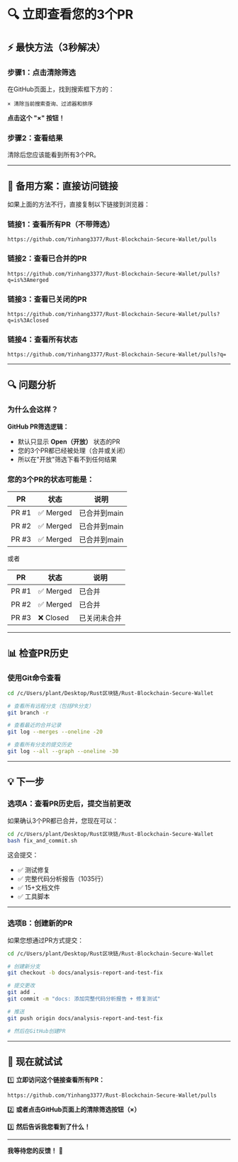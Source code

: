 # 🔍 立即查看您的3个PR

## ⚡ 最快方法（3秒解决）

### 步骤1：点击清除筛选
在GitHub页面上，找到搜索框下方的：
```
× 清除当前搜索查询、过滤器和排序
```
**点击这个 "×" 按钮！**

### 步骤2：查看结果
清除后您应该能看到所有3个PR。

---

## 🔗 备用方案：直接访问链接

如果上面的方法不行，直接复制以下链接到浏览器：

### 链接1：查看所有PR（不带筛选）
```
https://github.com/Yinhang3377/Rust-Blockchain-Secure-Wallet/pulls
```

### 链接2：查看已合并的PR
```
https://github.com/Yinhang3377/Rust-Blockchain-Secure-Wallet/pulls?q=is%3Amerged
```

### 链接3：查看已关闭的PR
```
https://github.com/Yinhang3377/Rust-Blockchain-Secure-Wallet/pulls?q=is%3Aclosed
```

### 链接4：查看所有状态
```
https://github.com/Yinhang3377/Rust-Blockchain-Secure-Wallet/pulls?q=
```

---

## 🔍 问题分析

### 为什么会这样？

**GitHub PR筛选逻辑：**
- 默认只显示 **Open（开放）** 状态的PR
- 您的3个PR都已经被处理（合并或关闭）
- 所以在"开放"筛选下看不到任何结果

### 您的3个PR的状态可能是：

| PR | 状态 | 说明 |
|---|---|---|
| PR #1 | ✅ Merged | 已合并到main |
| PR #2 | ✅ Merged | 已合并到main |
| PR #3 | ✅ Merged | 已合并到main |

或者

| PR | 状态 | 说明 |
|---|---|---|
| PR #1 | ✅ Merged | 已合并 |
| PR #2 | ✅ Merged | 已合并 |
| PR #3 | ❌ Closed | 已关闭未合并 |

---

## 📊 检查PR历史

### 使用Git命令查看
```bash
cd /c/Users/plant/Desktop/Rust区块链/Rust-Blockchain-Secure-Wallet

# 查看所有远程分支（包括PR分支）
git branch -r

# 查看最近的合并记录
git log --merges --oneline -20

# 查看所有分支的提交历史
git log --all --graph --oneline -30
```

---

## 💡 下一步

### 选项A：查看PR历史后，提交当前更改

如果确认3个PR都已合并，您现在可以：

```bash
cd /c/Users/plant/Desktop/Rust区块链/Rust-Blockchain-Secure-Wallet
bash fix_and_commit.sh
```

这会提交：
- ✅ 测试修复
- ✅ 完整代码分析报告（1035行）
- ✅ 15+文档文件
- ✅ 工具脚本

---

### 选项B：创建新的PR

如果您想通过PR方式提交：

```bash
cd /c/Users/plant/Desktop/Rust区块链/Rust-Blockchain-Secure-Wallet

# 创建新分支
git checkout -b docs/analysis-report-and-test-fix

# 提交更改
git add .
git commit -m "docs: 添加完整代码分析报告 + 修复测试"

# 推送
git push origin docs/analysis-report-and-test-fix

# 然后在GitHub创建PR
```

---

## 🎯 现在就试试

1️⃣ **立即访问这个链接查看所有PR：**
```
https://github.com/Yinhang3377/Rust-Blockchain-Secure-Wallet/pulls
```

2️⃣ **或者点击GitHub页面上的清除筛选按钮（×）**

3️⃣ **然后告诉我您看到了什么！**

---

**我等待您的反馈！** 🚀

